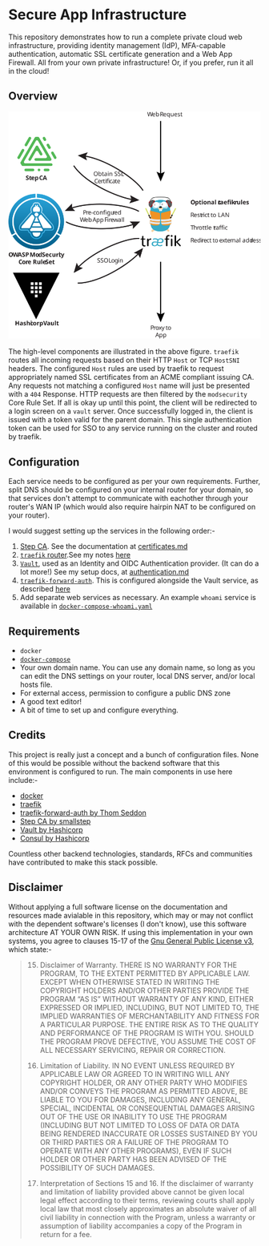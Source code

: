 # Secure App Infrastructure

This repository demonstrates how to run a complete private cloud web
infrastructure, providing identity management (IdP), MFA-capable authentication,
automatic SSL certificate generation and a Web App Firewall. All from your own
private infrastructure! Or, if you prefer, run it all in the cloud!

## Overview

![Architectural Overview](docs/images/architecture.svg)

The high-level components are illustrated in the above figure. `traefik` routes
all incoming requests based on their HTTP `Host` or TCP `HostSNI` headers. The
configured `Host` rules are used by traefik to request appropriately named SSL
certificates from an ACME compliant issuing CA. Any requests not matching a
configured `Host` name will just be presented with a `404` Response. HTTP
requests are then filtered by the `modsecurity` Core Rule Set. If all is okay
up until this point, the client will be redirected to a login screen on a
`vault` server. Once successfully logged in, the client is issued with a token
valid for the parent domain. This single authentication token can be used for
SSO to any service running on the cluster and routed by traefik.

## Configuration

Each service needs to be configured as per your own requirements. Further, split
DNS should be configured on your internal router for your domain, so that services
don't attempt to communicate with eachother through your router's WAN IP (which
would also require hairpin NAT to be configured on your router).

I would suggest setting up the services in the following order:-

1. [Step CA](https://smallstep.com/docs/step-ca). See the documentation at
   [certificates.md](docs/certificates.md)
2. [`traefik` router](https://traefik.io/).See my notes [here](docs/traefik.md)
3. [`Vault`](https://www.vaultproject.io/), used as an Identity and OIDC
   Authentication provider. (It can do a lot more!) See my setup docs, at
   [authentication.md](docs/authentication.md)
4. [`traefik-forward-auth`](https://github.com/thomseddon/traefik-forward-auth).
   This is configured alongside the Vault service, as described
   [here](docs/authentication.md#traefik-forward-auth)
5. Add separate web services as necessary. An example `whoami` service is
   available in [`docker-compose-whoami.yaml`](docker-compose-whoami.yaml)

## Requirements

 - `docker`
 - [`docker-compose`](https://docs.docker.com/compose/)
 - Your own domain name. You can use any domain name, so long as you can edit
   the DNS settings on your router, local DNS server, and/or local hosts file.
 - For external access, permission to configure a public DNS zone
 - A good text editor!
 - A bit of time to set up and configure everything.

## Credits

This project is really just a concept and a bunch of configuration files. None
of this would be possible without the backend software that this environment is
configured to run. The main components in use here include:-

  - [docker](https://www.docker.com/)
  - [traefik](https://traefik.io/)
  - [traefik-forward-auth by Thom Seddon](https://github.com/thomseddon/traefik-forward-auth)
  - [Step CA by smallstep](https://smallstep.com/docs/step-ca)
  - [Vault by Hashicorp](https://www.vaultproject.io/)
  - [Consul by Hashicorp](https://www.consul.io/)

Countless other backend technologies, standards, RFCs and communities have
contributed to make this stack possible.

## Disclaimer

Without applying a full software license on the documentation and resources
made avialable in this repository, which may or may not conflict with the
dependent software's licenses (I don't know), use this software architecture AT
YOUR OWN RISK. If using this implementation in your own systems, you agree to
clauses 15-17 of the [Gnu General Public License
v3](https://www.gnu.org/licenses/gpl-3.0.html), which state:-


> 15. Disclaimer of Warranty.
> THERE IS NO WARRANTY FOR THE PROGRAM, TO THE EXTENT PERMITTED BY APPLICABLE
> LAW. EXCEPT WHEN OTHERWISE STATED IN WRITING THE COPYRIGHT HOLDERS AND/OR OTHER
> PARTIES PROVIDE THE PROGRAM “AS IS” WITHOUT WARRANTY OF ANY KIND, EITHER
> EXPRESSED OR IMPLIED, INCLUDING, BUT NOT LIMITED TO, THE IMPLIED WARRANTIES OF
> MERCHANTABILITY AND FITNESS FOR A PARTICULAR PURPOSE. THE ENTIRE RISK AS TO THE
> QUALITY AND PERFORMANCE OF THE PROGRAM IS WITH YOU. SHOULD THE PROGRAM PROVE
> DEFECTIVE, YOU ASSUME THE COST OF ALL NECESSARY SERVICING, REPAIR OR
> CORRECTION.
> 
> 16. Limitation of Liability.
> IN NO EVENT UNLESS REQUIRED BY APPLICABLE LAW OR AGREED TO IN WRITING WILL ANY
> COPYRIGHT HOLDER, OR ANY OTHER PARTY WHO MODIFIES AND/OR CONVEYS THE PROGRAM AS
> PERMITTED ABOVE, BE LIABLE TO YOU FOR DAMAGES, INCLUDING ANY GENERAL, SPECIAL,
> INCIDENTAL OR CONSEQUENTIAL DAMAGES ARISING OUT OF THE USE OR INABILITY TO USE
> THE PROGRAM (INCLUDING BUT NOT LIMITED TO LOSS OF DATA OR DATA BEING RENDERED
> INACCURATE OR LOSSES SUSTAINED BY YOU OR THIRD PARTIES OR A FAILURE OF THE
> PROGRAM TO OPERATE WITH ANY OTHER PROGRAMS), EVEN IF SUCH HOLDER OR OTHER PARTY
> HAS BEEN ADVISED OF THE POSSIBILITY OF SUCH DAMAGES.
> 
> 17. Interpretation of Sections 15 and 16.
> If the disclaimer of warranty and limitation of liability provided above cannot
> be given local legal effect according to their terms, reviewing courts shall
> apply local law that most closely approximates an absolute waiver of all civil
> liability in connection with the Program, unless a warranty or assumption of
> liability accompanies a copy of the Program in return for a fee.
